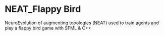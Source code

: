 # NEAT_Flappy Bird
 NeuroEvolution of augmenting topologies (NEAT) used to train agents and play a flappy bird game with SFML & C++
